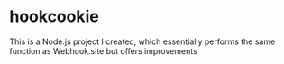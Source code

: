 # hookcookie
This is a Node.js project I created, which essentially performs the same function as Webhook.site but offers improvements
